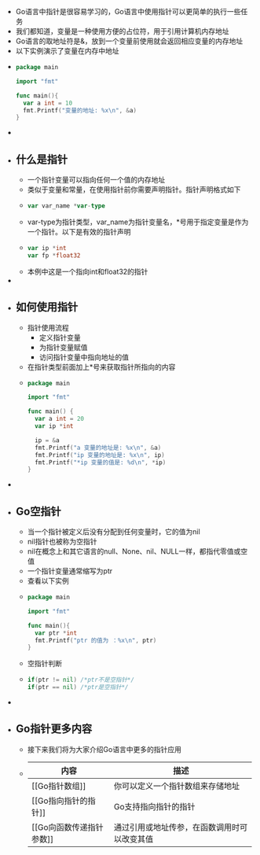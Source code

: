- Go语言中指针是很容易学习的，Go语言中使用指针可以更简单的执行一些任务
- 我们都知道，变量是一种使用方便的占位符，用于引用计算机内存地址
- Go语言的取地址符是&，放到一个变量前使用就会返回相应变量的内存地址
- 以下实例演示了变量在内存中地址
- ```go
  package main
  
  import "fmt"
  
  func main(){
    var a int = 10
    fmt.Printf("变量的地址: %x\n", &a)
  }
  ```
-
- ## 什么是指针
	- 一个指针变量可以指向任何一个值的内存地址
	- 类似于变量和常量，在使用指针前你需要声明指针。指针声明格式如下
	- ```go
	  var var_name *var-type
	  ```
	- var-type为指针类型，var_name为指针变量名，*号用于指定变量是作为一个指针。以下是有效的指针声明
	- ```go
	  var ip *int
	  var fp *float32
	  ```
	- 本例中这是一个指向int和float32的指针
-
- ## 如何使用指针
	- 指针使用流程
		- 定义指针变量
		- 为指针变量赋值
		- 访问指针变量中指向地址的值
	- 在指针类型前面加上*号来获取指针所指向的内容
	- ```go
	  package main
	  
	  import "fmt"
	  
	  func main() {
	  	var a int = 20
	  	var ip *int
	  
	  	ip = &a
	  	fmt.Printf("a 变量的地址是: %x\n", &a)
	  	fmt.Printf("ip 变量的地址是: %x\n", ip)
	  	fmt.Printf("*ip 变量的值是: %d\n", *ip)
	  }
	  ```
-
- ## Go空指针
	- 当一个指针被定义后没有分配到任何变量时，它的值为nil
	- nil指针也被称为空指针
	- nil在概念上和其它语言的null、None、nil、NULL一样，都指代零值或空值
	- 一个指针变量通常缩写为ptr
	- 查看以下实例
	- ```go
	  package main
	  
	  import "fmt"
	  
	  func main(){
	    var ptr *int
	    fmt.Printf("ptr 的值为 ：%x\n", ptr)
	  }
	  ```
	- 空指针判断
	- ```go
	  if(ptr != nil) /*ptr不是空指针*/
	  if(ptr == nil) /*ptr是空指针*/
	  ```
-
- ## Go指针更多内容
	- 接下来我们将为大家介绍Go语言中更多的指针应用
	- |内容|描述|
	  |-----|-----|
	  |[[Go指针数组]]|你可以定义一个指针数组来存储地址|
	  |[[Go指向指针的指针]]|Go支持指向指针的指针|
	  |[[Go向函数传递指针参数]]|通过引用或地址传参，在函数调用时可以改变其值|